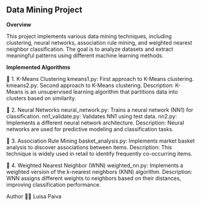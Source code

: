## **Data Mining Project**

**Overview**

This project implements various data mining techniques, including clustering, neural networks, association rule mining, and weighted nearest neighbor classification. The goal is to analyze datasets and extract meaningful patterns using different machine learning methods.

**Implemented Algorithms**

🔹 1. K-Means Clustering
kmeans1.py: First approach to K-Means clustering.
kmeans2.py: Second approach to K-Means clustering.
Description: K-Means is an unsupervised learning algorithm that partitions data into clusters based on similarity.

🔹 2. Neural Networks
neural_network.py: Trains a neural network (NN1) for classification.
nn1_validate.py: Validates NN1 using test data.
nn2.py: Implements a different neural network architecture.
Description: Neural networks are used for predictive modeling and classification tasks.

🔹 3. Association Rule Mining
basket_analysis.py: Implements market basket analysis to discover associations between items.
Description: This technique is widely used in retail to identify frequently co-occurring items.

🔹 4. Weighted Nearest Neighbor (WNN)
weighted_nn.py: Implements a weighted version of the k-nearest neighbors (KNN) algorithm.
Description: WNN assigns different weights to neighbors based on their distances, improving classification performance.

Author
👩‍💻 Luisa Paiva
